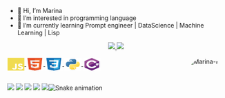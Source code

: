- 👋 Hi, I’m Marina 
- 👀 I’m interested in programming language
- 🌱 I’m currently learning Prompt engineer | DataScience | Machine Learning  | Lisp

<div align="center">
  <a href="https://github.com/marinamaarina">
  <img height="180em" src="https://github-readme-stats.vercel.app/api?username=marinamaarina&show_icons=true&theme=dracula&include_all_commits=true&count_private=true"/>
  <img height="180em" src="https://github-readme-stats.vercel.app/api/top-langs/?username=marinamaarina&layout=compact&langs_count=7&theme=dracula"/>
</div>
<div style="display: inline_block"><br>
  <img align="center" alt="Rafa-Js" height="30" width="40" src="https://raw.githubusercontent.com/devicons/devicon/master/icons/javascript/javascript-plain.svg">
  <img align="center" alt="Rafa-HTML" height="30" width="40" src="https://raw.githubusercontent.com/devicons/devicon/master/icons/html5/html5-original.svg">
  <img align="center" alt="Rafa-CSS" height="30" width="40" src="https://raw.githubusercontent.com/devicons/devicon/master/icons/css3/css3-original.svg">
  <img align="center" alt="Rafa-Python" height="30" width="40" src="https://raw.githubusercontent.com/devicons/devicon/master/icons/python/python-original.svg">
  <img align="center" alt="Rafa-Csharp" height="30" width="40" src="https://raw.githubusercontent.com/devicons/devicon/master/icons/csharp/csharp-original.svg">
  <img align="right" alt="Marina-Pic" height="150" style="border-radius:50px;" src="https://www.facebook.com/photo/?fbid=4280267542075481&set=a.287360574699551">
</div>
  
  ##
 
<div> 
  <a href=https://www.instagram.com/marinamari.vasc/?hl=pt-br" target="_blank"><img src="https://img.shields.io/badge/-Instagram-%23E4405F?style=for-the-badge&logo=instagram&logoColor=white" target="_blank"></a>
 <a href="https://discord.com/channels/@me" target="_blank"><img src="https://img.shields.io/badge/Discord-7289DA?style=for-the-badge&logo=discord&logoColor=white" target="_blank"></a> 
  <a href = "vasconcelos-marina@hotmail.com"><img src="https://img.shields.io/badge/Microsoft_Outlook-0078D4?style=for-the-badge&logo=microsoft-outlook&logoColor=white"></a>
  <a href="https://www.linkedin.com/in/marinadeo/" target="_blank"><img src="https://img.shields.io/badge/-LinkedIn-%230077B5?style=for-the-badge&logo=linkedin&logoColor=white" target="_blank"></a> 
  <a href = "https://www.tiktok.com/@marinamari.vasc"><img src="https://img.shields.io/badge/TikTok-000000?style=for-the-badge&logo=tiktok&logoColor=white"></a
 
  ![Snake animation](https://github.com/marinamaarina/marinamaarina/actions/workflows/cobrinha.yml)
 
</div>

<!---
marinamaarina/marinamaarina is a ✨ special ✨ repository because its `README.md` (this file) appears on your GitHub profile.
You can click the Preview link to take a look at your changes.
--->
